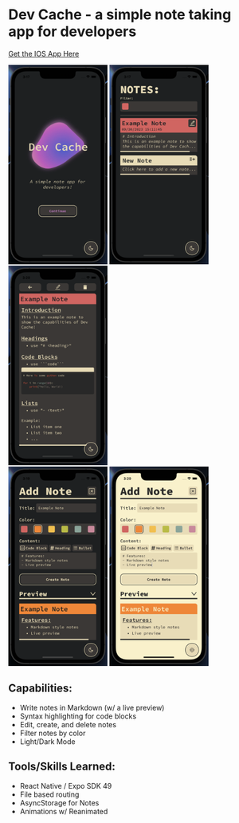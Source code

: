 # Dev Cache - a simple note taking app for developers

[Get the IOS App Here](https://apps.apple.com/us/app/dev-cache/id6468425227)

<div style="flex-direction: 'row'">
<img src="./pictures/home_screen.png" height="400"/>
<img src="./pictures/note_list.png" height="400"/>
<img src="./pictures/note_preview.png" height="400"/>

<div style="flex-direction: 'row'">
<img src="./pictures/add_note_dark.png" height="400"/>
<img src="./pictures/add_note_light.png" height="400"/>
<div>

## Capabilities:
- Write notes in Markdown (w/ a live preview)
- Syntax highlighting for code blocks
- Edit, create, and delete notes
- Filter notes by color
- Light/Dark Mode

## Tools/Skills Learned:
- React Native / Expo SDK 49
- File based routing
- AsyncStorage for Notes
- Animations w/ Reanimated
